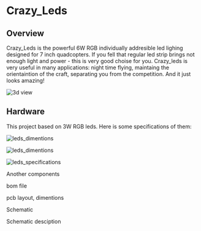 
# Crazy_Leds

## Overview

Crazy_Leds is the powerful 6W RGB individually addresible led lighing designed for 7 inch quadcopters. 
If you fell that regular led strip brings not enough light and power - this is very good choise for you. 
Crazy_leds is very useful in many applications: night time flying, maintaing the orientaintion of the craft, separating you from the competition. 
And it just looks amazing! 

![3d view](https://github.com/Kiriil-Shark05/Crazy_Leds/blob/main/3D/png/main_PCB_3D_preview.png "3d view")



## Hardware

This project based on 3W RGB leds. Here is some specifications of them:

![leds_dimentions](https://github.com/Kiriil-Shark05/Crazy_Leds/blob/main/PCB/leds_specifications/leds_dimentions.PNG "leds_dimentions")

![leds_dimentions](https://github.com/Kiriil-Shark05/Crazy_Leds/blob/main/PCB/leds_specifications/leds_dimentions_improved.PNG "leds_dimentions")

![leds_specifications](https://github.com/Kiriil-Shark05/Crazy_Leds/blob/main/PCB/leds_specifications/leds_specifications.PNG "leds_specifications")

Another components

bom file

pcb layout, dimentions

Schematic

Schematic desciption